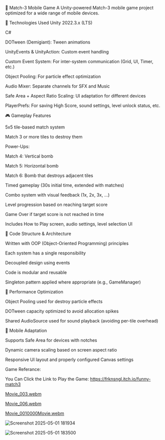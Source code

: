 🍬 Match-3 Mobile Game
A Unity-powered Match-3 mobile game project optimized for a wide range of mobile devices.


🔧 Technologies Used
Unity 2022.3.x (LTS)

C#

DOTween (Demigiant): Tween animations

UnityEvents & UnityAction: Custom event handling

Custom Event System: For inter-system communication (Grid, UI, Timer, etc.)

Object Pooling: For particle effect optimization

Audio Mixer: Separate channels for SFX and Music

Safe Area + Aspect Ratio Scaling: UI adaptation for different devices

PlayerPrefs: For saving High Score, sound settings, level unlock status, etc.


🎮 Gameplay Features

5x5 tile-based match system

Match 3 or more tiles to destroy them

Power-Ups:

Match 4: Vertical bomb

Match 5: Horizontal bomb

Match 6: Bomb that destroys adjacent tiles

Timed gameplay (30s initial time, extended with matches)

Combo system with visual feedback (1x, 2x, 3x, ...)

Level progression based on reaching target score

Game Over if target score is not reached in time

Includes How to Play screen, audio settings, level selection UI


🧠 Code Structure & Architecture

Written with OOP (Object-Oriented Programming) principles

Each system has a single responsibility

Decoupled design using events

Code is modular and reusable

Singleton pattern applied where appropriate (e.g., GameManager)


🚀 Performance Optimization

Object Pooling used for destroy particle effects

DOTween capacity optimized to avoid allocation spikes

Shared AudioSource used for sound playback (avoiding per-tile overhead)


📱 Mobile Adaptation

Supports Safe Area for devices with notches

Dynamic camera scaling based on screen aspect ratio

Responsive UI layout and properly configured Canvas settings



Game Referance:

You Can Click the Link to Play the Game: https://frknsngl.itch.io/funny-match3

[Movie_003.webm](https://github.com/user-attachments/assets/15f5c6cb-77cd-4260-ba7e-81146e3c7ac9)


[Movie_006.webm](https://github.com/user-attachments/assets/22b4acc3-563d-4240-8eb7-cc726b3777d6)


[Movie_0010000Movie.webm](https://github.com/user-attachments/assets/26fa5572-f059-4b01-a59f-fff56fc20960)


![Screenshot 2025-05-01 181934](https://github.com/user-attachments/assets/a6d8bd27-11fa-4304-9eb5-1746e6a6a903)

![Screenshot 2025-05-01 183500](https://github.com/user-attachments/assets/44208b66-b32c-4088-b381-b86560d1ac7d)
